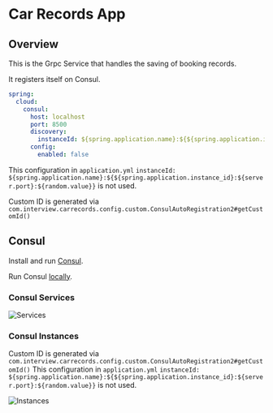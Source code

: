 # Car Records  App

## Overview

This is the Grpc Service that handles the saving of booking records.

It registers itself on Consul.

```yml
spring:
  cloud:
    consul:
      host: localhost
      port: 8500
      discovery:
        instanceId: ${spring.application.name}:${${spring.application.instance_id}:${server.port}:${random.value}}
      config:
        enabled: false
```
This configuration in `application.yml` 
```instanceId: ${spring.application.name}:${${spring.application.instance_id}:${server.port}:${random.value}}``` 
is not used.

Custom ID is generated via `com.interview.carrecords.config.custom.ConsulAutoRegistration2#getCustomId()`

## Consul

Install and run [Consul](https://developer.hashicorp.com/consul/downloads).

Run Consul [locally](http://localhost:8500/ui/dc1/services). 

### Consul Services
![Services](docs/consul-services.png)

### Consul Instances
Custom ID is generated via `com.interview.carrecords.config.custom.ConsulAutoRegistration2#getCustomId()`
This configuration in `application.yml`
```instanceId: ${spring.application.name}:${${spring.application.instance_id}:${server.port}:${random.value}}```
is not used.
 
![Instances](docs/consul-instances.png)
